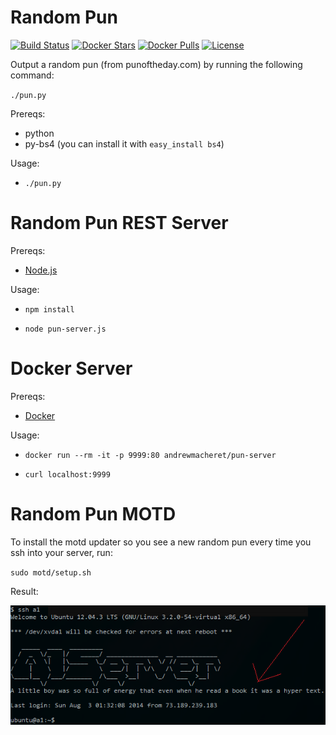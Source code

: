 # Random Pun

[![Build Status](https://travis-ci.org/andrewmacheret/pun-server.svg?branch=master)](https://travis-ci.org/andrewmacheret/pun-server) [![Docker Stars](https://img.shields.io/docker/stars/andrewmacheret/pun-server.svg)](https://hub.docker.com/r/andrewmacheret/pun-server/) [![Docker Pulls](https://img.shields.io/docker/pulls/andrewmacheret/pun-server.svg)](https://hub.docker.com/r/andrewmacheret/pun-server/) [![License](https://img.shields.io/badge/license-MIT-lightgray.svg)](https://github.com/andrewmacheret/pun-server/blob/master/LICENSE.md)

Output a random pun (from punoftheday.com) by running the following command:

`./pun.py`

Prereqs:

* python
* py-bs4 (you can install it with `easy_install bs4`)

Usage:

* `./pun.py`

# Random Pun REST Server

Prereqs:

* [Node.js](https://nodejs.org)

Usage:

* `npm install`

* `node pun-server.js`

# Docker Server

Prereqs:

* [Docker](https://docker.com)

Usage:

* `docker run --rm -it -p 9999:80 andrewmacheret/pun-server`

* `curl localhost:9999`

# Random Pun MOTD

To install the motd updater so you see a new random pun every time you ssh into your server, run:

`sudo motd/setup.sh`

Result:

![MOTD screenshot](motd.png?raw=true "MOTD screenshot")
